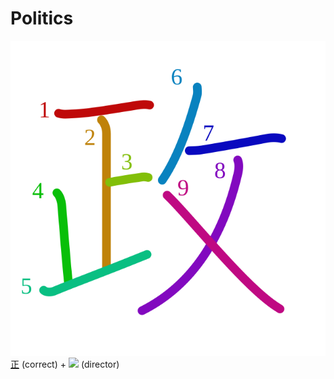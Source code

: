 # Politics
![653f](../kanji-colorize/653f.svg)
[正](正.md) (correct)  + ![](http://www.kanjidamage.com/assets/radsmall/taskmaster-7c00534b32ba3f977d00ff130bc50ae558d237f761e149237bd40f2cf8d3f245.jpg) (director) 